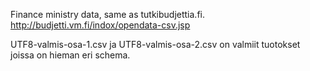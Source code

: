Finance ministry data, same as tutkibudjettia.fi. http://budjetti.vm.fi/indox/opendata-csv.jsp

UTF8-valmis-osa-1.csv ja UTF8-valmis-osa-2.csv on valmiit tuotokset joissa on hieman eri schema.